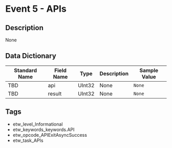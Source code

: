 # Event 5 - APIs

## Description
None

## Data Dictionary
|Standard Name|Field Name|Type|Description|Sample Value|
|---|---|---|---|---|
|TBD|api|UInt32|None|`None`|
|TBD|result|UInt32|None|`None`|

## Tags
* etw_level_Informational
* etw_keywords_keywords.API
* etw_opcode_APIExitAsyncSuccess
* etw_task_APIs